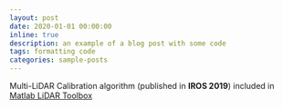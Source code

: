 ```yaml
---
layout: post
date: 2020-01-01 00:00:00
inline: true
description: an example of a blog post with some code
tags: formatting code
categories: sample-posts
---
```


Multi-LiDAR Calibration algorithm (published in <b>IROS 2019</b>) included in <a href="https://www.mathworks.com/help/lidar/ug/multi-lidar-calibration-workflow.html">Matlab LiDAR Toolbox</a>
